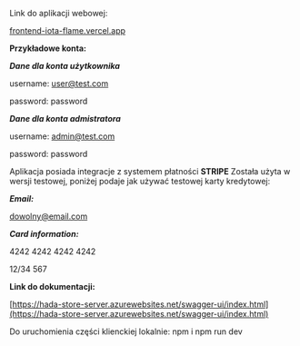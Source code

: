 Link do aplikacji webowej:

[frontend-iota-flame.vercel.app](https://frontend-iota-flame.vercel.app/)

**Przykładowe konta:**

_**Dane dla konta użytkownika**_

username: user@test.com

password: password

**_Dane dla konta admistratora_**

username: admin@test.com

password: password


Aplikacja posiada integracje z systemem płatności **STRIPE**
Została użyta w wersji testowej, poniżej podaje jak używać testowej karty kredytowej:

**_Email:_**

dowolny@email.com

**_Card information:_**

4242 4242 4242 4242

12/34   567


**Link do dokumentacji:**

[https://hada-store-server.azurewebsites.net/swagger-ui/index.html](https://hada-store-server.azurewebsites.net/swagger-ui/index.html)

Do uruchomienia części klienckiej lokalnie:
npm i
npm run dev